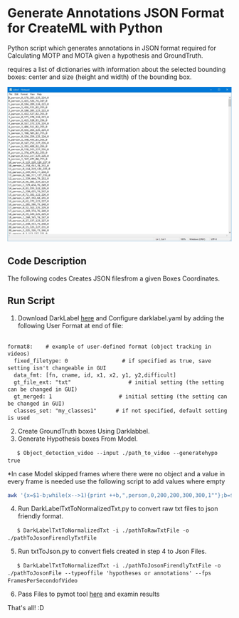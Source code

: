 # Generate Annotations JSON Format for CreateML with Python

Python script which generates annotations in JSON format required for Calculating MOTP and MOTA given a hypothesis and GroundTruth.

 requires a list of dictionaries with information about the selected bounding boxes: center and size (height and width) of the bounding box.


![](images/txtfileformat.jpg)


## Code Description

The following codes Creates JSON filesfrom a given Boxes Coordinates.


## Run Script


1. Download DarkLabel [here](https://github.com/darkpgmr/DarkLabel) and Configure darklabel.yaml by adding the following User Format at end of file: 

```misc

format8:    # example of user-defined format (object tracking in videos)
  fixed_filetype: 0                 # if specified as true, save setting isn't changeable in GUI
  data_fmt: [fn, cname, id, x1, x2, y1, y2,difficult]
  gt_file_ext: "txt"                  # initial setting (the setting can be changed in GUI)
  gt_merged: 1                     # initial setting (the setting can be changed in GUI)
  classes_set: "my_classes1"      # if not specified, default setting is used 

```

2. Create GroundTruth boxes Using Darklabbel.
3. Generate Hypothesis boxes From Model.

`	$ Object_detection_video --input ./path_to_video --generatehypo true`

*In case Model skipped frames where there were no object and a value in every frame is needed use the following script to add values where empty

```bash
awk '{x=$1-b;while(x-->1){print ++b,",person,0,200,200,300,300,1""};b=$1}1' hypo.txt
```

4. Run DarkLabelTxtToNormalizedTxt.py to convert raw txt files to json friendly format.

`	$ DarkLabelTxtToNormalizedTxt -i ./pathToRawTxtFile -o ./pathToJosonFirendlyTxtFile` 

5. Run txtToJson.py to convert fiels created in step 4 to Json Files.

`	$ DarkLabelTxtToNormalizedTxt -i ./pathToJosonFirendlyTxtFile -o ./pathToJosonFile --typeoffile 'hypotheses or annotations' --fps FramesPerSecondofVideo`

6. Pass Files to pymot tool [here](https://github.com/Videmo/pymot) and examin results 




That's all! :D
